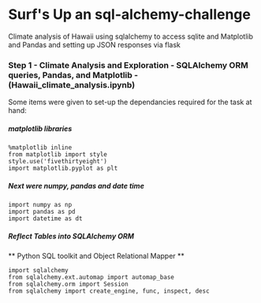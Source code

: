 # Surf's Up an sql-alchemy-challenge

Climate analysis of Hawaii using sqlalchemy to access sqlite and Matplotlib and Pandas and setting up JSON responses via flask 

### Step 1 - Climate Analysis and Exploration - SQLAlchemy ORM queries, Pandas, and Matplotlib - (Hawaii_climate_analysis.ipynb)

Some items were given to set-up the dependancies required for the task at hand:

##### matplotlib libraries 

    %matplotlib inline
    from matplotlib import style
    style.use('fivethirtyeight')
    import matplotlib.pyplot as plt

##### Next were numpy, pandas and date time

    import numpy as np
    import pandas as pd
    import datetime as dt
  
##### Reflect Tables into SQLAlchemy ORM

** Python SQL toolkit and Object Relational Mapper **
  
    import sqlalchemy
    from sqlalchemy.ext.automap import automap_base
    from sqlalchemy.orm import Session
    from sqlalchemy import create_engine, func, inspect, desc
